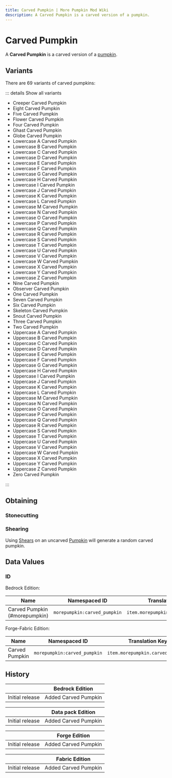 ```yaml
---
title: Carved Pumpkin | More Pumpkin Mod Wiki
description: A Carved Pumpkin is a carved version of a pumpkin.
---
```


# Carved Pumpkin

A **Carved Pumpkin** is a carved version of a [pumpkin](https://minecraft.wiki/w/Pumpkin).

## Variants

There are 69 variants of carved pumpkins:

::: details Show all variants

- Creeper Carved Pumpkin
- Eight Carved Pumpkin
- Five Carved Pumpkin
- Flower Carved Pumpkin
- Four Carved Pumpkin
- Ghast Carved Pumpkin
- Globe Carved Pumpkin
- Lowercase A Carved Pumpkin
- Lowercase B Carved Pumpkin
- Lowercase C Carved Pumpkin
- Lowercase D Carved Pumpkin
- Lowercase E Carved Pumpkin
- Lowercase F Carved Pumpkin
- Lowercase G Carved Pumpkin
- Lowercase H Carved Pumpkin
- Lowercase I Carved Pumpkin
- Lowercase J Carved Pumpkin
- Lowercase K Carved Pumpkin
- Lowercase L Carved Pumpkin
- Lowercase M Carved Pumpkin
- Lowercase N Carved Pumpkin
- Lowercase O Carved Pumpkin
- Lowercase P Carved Pumpkin
- Lowercase Q Carved Pumpkin
- Lowercase R Carved Pumpkin
- Lowercase S Carved Pumpkin
- Lowercase T Carved Pumpkin
- Lowercase U Carved Pumpkin
- Lowercase V Carved Pumpkin
- Lowercase W Carved Pumpkin
- Lowercase X Carved Pumpkin
- Lowercase Y Carved Pumpkin
- Lowercase Z Carved Pumpkin
- Nine Carved Pumpkin
- Observer Carved Pumpkin
- One Carved Pumpkin
- Seven Carved Pumpkin
- Six Carved Pumpkin
- Skeleton Carved Pumpkin
- Snout Carved Pumpkin
- Three Carved Pumpkin
- Two Carved Pumpkin
- Uppercase A Carved Pumpkin
- Uppercase B Carved Pumpkin
- Uppercase C Carved Pumpkin
- Uppercase D Carved Pumpkin
- Uppercase E Carved Pumpkin
- Uppercase F Carved Pumpkin
- Uppercase G Carved Pumpkin
- Uppercase H Carved Pumpkin
- Uppercase I Carved Pumpkin
- Uppercase J Carved Pumpkin
- Uppercase K Carved Pumpkin
- Uppercase L Carved Pumpkin
- Uppercase M Carved Pumpkin
- Uppercase N Carved Pumpkin
- Uppercase O Carved Pumpkin
- Uppercase P Carved Pumpkin
- Uppercase Q Carved Pumpkin
- Uppercase R Carved Pumpkin
- Uppercase S Carved Pumpkin
- Uppercase T Carved Pumpkin
- Uppercase U Carved Pumpkin
- Uppercase V Carved Pumpkin
- Uppercase W Carved Pumpkin
- Uppercase X Carved Pumpkin
- Uppercase Y Carved Pumpkin
- Uppercase Z Carved Pumpkin
- Zero Carved Pumpkin

:::

## Obtaining

### Stonecutting

<StonecutterRecipe
input="carved_pumpkin"
output="morepumpkin:creeper_carved_pumpkin"
:count="1"/>

### Shearing

Using [Shears](https://minecraft.wiki/w/Shears) on an uncarved [Pumpkin](https://minecraft.wiki/w/Pumpkin) will generate a random carved pumpkin.

## Data Values

### ID

Bedrock Edition:

| Name                          | Namespaced ID                | Translation Key                   |
| ----------------------------- | ---------------------------- | --------------------------------- |
| Carved Pumpkin (#morepumpkin) | `morepumpkin:carved_pumpkin` | `item.morepumpkin:carved_pumpkin` |

Forge-Fabric Edition:

| Name           | Namespaced ID                | Translation Key                   |
| -------------- | ---------------------------- | --------------------------------- |
| Carved Pumpkin | `morepumpkin:carved_pumpkin` | `item.morepumpkin.carved_pumpkin` |

## History

|                 | Bedrock Edition      |
| --------------- | -------------------- |
| Initial release | Added Carved Pumpkin |

|                 | Data pack Edition    |
| --------------- | -------------------- |
| Initial release | Added Carved Pumpkin |

|                 | Forge Edition        |
| --------------- | -------------------- |
| Initial release | Added Carved Pumpkin |

|                 | Fabric Edition       |
| --------------- | -------------------- |
| Initial release | Added Carved Pumpkin |
